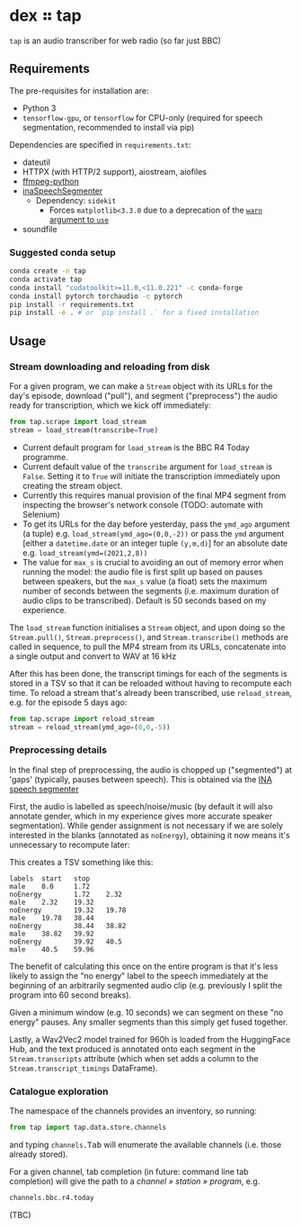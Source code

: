 # dex ⠶ tap

`tap` is an audio transcriber for web radio
(so far just BBC)

## Requirements

The pre-requisites for installation are:

- Python 3
- `tensorflow-gpu`, or `tensorflow` for CPU-only (required for speech segmentation, recommended
  to install via pip)

Dependencies are specified in `requirements.txt`:

- dateutil
- HTTPX (with HTTP/2 support), aiostream, aiofiles
- [ffmpeg-python](https://github.com/kkroening/ffmpeg-python)
- [inaSpeechSegmenter](https://github.com/ina-foss/inaSpeechSegmenter)
  - Dependency: `sidekit`
    - Forces `matplotlib<3.3.0` due to a deprecation of the
      [`warn` argument to `use`](https://matplotlib.org/stable/api/prev_api_changes/api_changes_3.3.0.html?highlight=deprecations#arguments)
- soundfile

### Suggested conda setup

```sh
conda create -n tap
conda activate tap
conda install "cudatoolkit>=11.0,<11.0.221" -c conda-forge
conda install pytorch torchaudio -c pytorch
pip install -r requirements.txt
pip install -e . # or `pip install .` for a fixed installation
```

## Usage

### Stream downloading and reloading from disk

For a given program, we can make a `Stream` object with its
URLs for the day's episode, download ("pull"), and segment ("preprocess")
the audio ready for transcription, which we kick off immediately:

```py
from tap.scrape import load_stream
stream = load_stream(transcribe=True)
```

- Current default program for `load_stream` is the BBC R4 Today programme.
- Current default value of the `transcribe` argument for `load_stream` is `False`. Setting it to
  `True` will initiate the transcription immediately upon creating the stream object.
- Currently this requires manual provision of the final MP4 segment from inspecting the browser's
  network console (TODO: automate with Selenium)
- To get its URLs for the day before yesterday, pass the `ymd_ago` argument (a tuple)
  e.g. `load_stream(ymd_ago=(0,0,-2))` or pass the `ymd` argument [either a `datetime.date` or an integer tuple
  `(y,m,d)`] for an absolute date e.g. `load_stream(ymd=(2021,2,8))`
- The value for `max_s` is crucial to avoiding an out of memory error when running the model:
  the audio file is first split up based on pauses between speakers, but the `max_s` value (a float)
  sets the maximum number of seconds between the segments (i.e. maximum duration of audio clips
  to be transcribed). Default is 50 seconds based on my experience.
  
The `load_stream` function initialises a `Stream` object, and upon doing so the
`Stream.pull()`, `Stream.preprocess()`, and `Stream.transcribe()` methods are called
in sequence, to pull the MP4 stream from its URLs, concatenate into a single output
and convert to WAV at 16 kHz

After this has been done, the transcript timings for each of the segments is stored in a TSV
so that it can be reloaded without having to recompute each time. To reload a stream that's
already been transcribed, use `reload_stream`, e.g. for the episode 5 days ago:

```py
from tap.scrape import reload_stream
stream = reload_stream(ymd_ago=(0,0,-5))
```

### Preprocessing details

In the final step of preprocessing, the audio is chopped up ("segmented") at 'gaps'
(typically, pauses between speech). This is obtained via the
[INA speech segmenter](https://github.com/ina-foss/inaSpeechSegmenter)

First, the audio is labelled as speech/noise/music (by default it will also annotate gender,
which in my experience gives more accurate speaker segmentation). While gender assignment is
not necessary if we are solely interested in the blanks (annotated as `noEnergy`), obtaining
it now means it's unnecessary to recompute later:

This creates a TSV something like this:

```csv
labels  start   stop
male    0.0     1.72
noEnergy        1.72    2.32
male    2.32    19.32
noEnergy        19.32   19.78
male    19.78   38.44
noEnergy        38.44   38.82
male    38.82   39.92
noEnergy        39.92   40.5
male    40.5    59.96
```

The benefit of calculating this once on the entire program is that it's less likely to assign
the "no energy" label to the speech immediately at the beginning of an arbitrarily segmented
audio clip (e.g. previously I split the program into 60 second breaks).

Given a minimum window (e.g. 10 seconds) we can segment on these "no energy" pauses.
Any smaller segments than this simply get fused together.

Lastly, a Wav2Vec2 model trained for 960h is loaded from the HuggingFace Hub,
and the text produced is annotated onto each segment in the `Stream.transcripts`
attribute (which when set adds a column to the `Stream.transcript_timings` DataFrame).

### Catalogue exploration

The namespace of the channels provides an inventory, so running:

```py
from tap import tap.data.store.channels
```

and typing `channels.`<kbd>Tab</kbd> will enumerate the available channels
(i.e. those already stored).

For a given channel, tab completion (in future: command line tab completion)
will give the path to a _channel » station » program_, e.g.

```py
channels.bbc.r4.today
```

(TBC)
